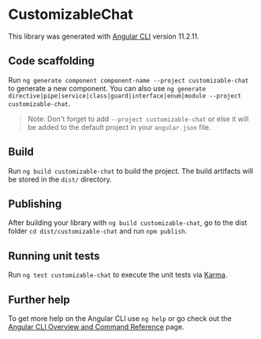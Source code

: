 # CustomizableChat

This library was generated with [Angular CLI](https://github.com/angular/angular-cli) version 11.2.11.

## Code scaffolding

Run `ng generate component component-name --project customizable-chat` to generate a new component. You can also use `ng generate directive|pipe|service|class|guard|interface|enum|module --project customizable-chat`.
> Note: Don't forget to add `--project customizable-chat` or else it will be added to the default project in your `angular.json` file. 

## Build

Run `ng build customizable-chat` to build the project. The build artifacts will be stored in the `dist/` directory.

## Publishing

After building your library with `ng build customizable-chat`, go to the dist folder `cd dist/customizable-chat` and run `npm publish`.

## Running unit tests

Run `ng test customizable-chat` to execute the unit tests via [Karma](https://karma-runner.github.io).

## Further help

To get more help on the Angular CLI use `ng help` or go check out the [Angular CLI Overview and Command Reference](https://angular.io/cli) page.
